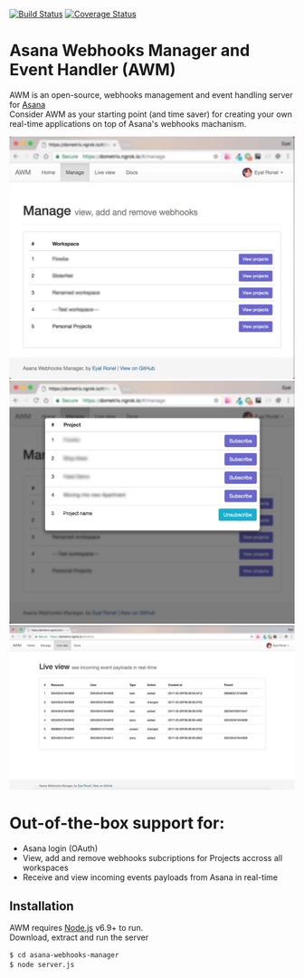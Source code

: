 [![Build Status](https://travis-ci.org/EyalRonel/asana-webhooks-manager.svg?branch=master)](https://travis-ci.org/EyalRonel/asana-webhooks-manager)
[![Coverage Status](https://coveralls.io/repos/github/EyalRonel/asana-webhooks-manager/badge.svg?branch=master&cdt=31033017-2256)](https://coveralls.io/github/EyalRonel/asana-webhooks-manager?branch=master)

# Asana Webhooks Manager and Event Handler (AWM)
AWM is an open-source, webhooks management and event handling server for [Asana](http://www.asana.com)  
Consider AWM as your starting point (and time saver) for creating your own real-time applications on top of Asana's webhooks machanism.  

![View workspaces and projects](public/img/documentation/manage_webhooks/manage_step1.jpg "View workspaces and projects")  
![Subscribe for real-time event notifications](public/img/documentation/manage_webhooks/manage_step3.jpg "Subscribe for real-time event notifications")  
![Subscribe for real-time event notifications](public/img/documentation/events/live_view.jpg "View incoming events in real-time")  

# Out-of-the-box support for:  
  - Asana login (OAuth)  
  - View, add and remove webhooks subcriptions for Projects accross all workspaces  
  - Receive and view incoming events payloads from Asana in real-time  
  
## Installation  

AWM requires [Node.js](https://nodejs.org/) v6.9+ to run.  
Download, extract and run the server  
```sh
$ cd asana-webhooks-manager
$ node server.js
```
